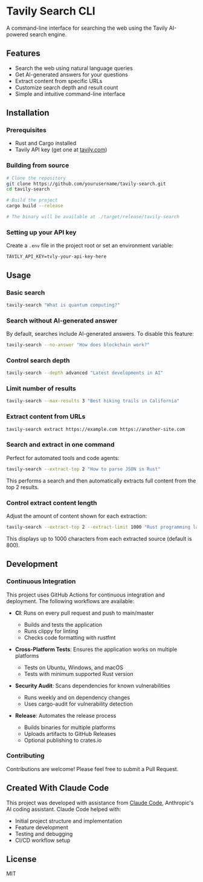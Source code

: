 # Tavily Search CLI

A command-line interface for searching the web using the Tavily AI-powered search engine.

## Features

- Search the web using natural language queries
- Get AI-generated answers for your questions
- Extract content from specific URLs
- Customize search depth and result count
- Simple and intuitive command-line interface

## Installation

### Prerequisites

- Rust and Cargo installed
- Tavily API key (get one at [tavily.com](https://tavily.com/))

### Building from source

```bash
# Clone the repository
git clone https://github.com/yourusername/tavily-search.git
cd tavily-search

# Build the project
cargo build --release

# The binary will be available at ./target/release/tavily-search
```

### Setting up your API key

Create a `.env` file in the project root or set an environment variable:

```
TAVILY_API_KEY=tvly-your-api-key-here
```

## Usage

### Basic search

```bash
tavily-search "What is quantum computing?"
```

### Search without AI-generated answer

By default, searches include AI-generated answers. To disable this feature:

```bash
tavily-search --no-answer "How does blockchain work?"
```

### Control search depth

```bash
tavily-search --depth advanced "Latest developments in AI"
```

### Limit number of results

```bash
tavily-search --max-results 3 "Best hiking trails in California"
```

### Extract content from URLs

```bash
tavily-search extract https://example.com https://another-site.com
```

### Search and extract in one command

Perfect for automated tools and code agents:

```bash
tavily-search --extract-top 2 "How to parse JSON in Rust"
```

This performs a search and then automatically extracts full content from the top 2 results.

### Control extract content length

Adjust the amount of content shown for each extraction:

```bash
tavily-search --extract-top 2 --extract-limit 1000 "Rust programming language"
```

This displays up to 1000 characters from each extracted source (default is 800).

## Development

### Continuous Integration

This project uses GitHub Actions for continuous integration and deployment. The following workflows are available:

- **CI**: Runs on every pull request and push to main/master
  - Builds and tests the application
  - Runs clippy for linting
  - Checks code formatting with rustfmt

- **Cross-Platform Tests**: Ensures the application works on multiple platforms
  - Tests on Ubuntu, Windows, and macOS
  - Tests with minimum supported Rust version

- **Security Audit**: Scans dependencies for known vulnerabilities
  - Runs weekly and on dependency changes
  - Uses cargo-audit for vulnerability detection

- **Release**: Automates the release process
  - Builds binaries for multiple platforms
  - Uploads artifacts to GitHub Releases
  - Optional publishing to crates.io

### Contributing

Contributions are welcome! Please feel free to submit a Pull Request.

## Created With Claude Code

This project was developed with assistance from [Claude Code](https://docs.anthropic.com/en/docs/agents-and-tools/claude-code/overview), Anthropic's AI coding assistant. Claude Code helped with:

- Initial project structure and implementation
- Feature development
- Testing and debugging
- CI/CD workflow setup

## License

MIT